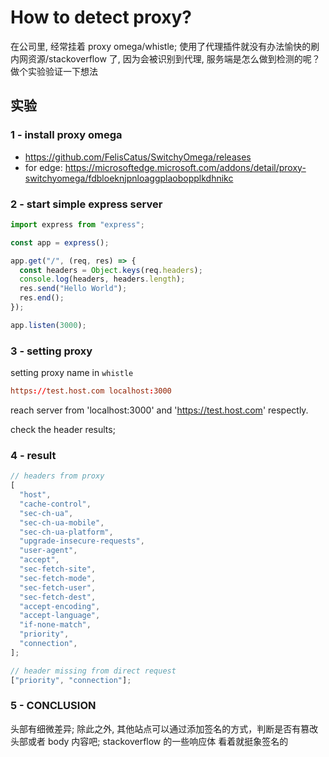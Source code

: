 # How to detect proxy?

在公司里, 经常挂着 proxy omega/whistle; 使用了代理插件就没有办法愉快的刷内网资源/stackoverflow 了, 因为会被识别到代理, 服务端是怎么做到检测的呢？做个实验验证一下想法

## 实验

### 1 - install proxy omega

- https://github.com/FelisCatus/SwitchyOmega/releases
- for edge: https://microsoftedge.microsoft.com/addons/detail/proxy-switchyomega/fdbloeknjpnloaggplaobopplkdhnikc

### 2 - start simple express server

```ts
import express from "express";

const app = express();

app.get("/", (req, res) => {
  const headers = Object.keys(req.headers);
  console.log(headers, headers.length);
  res.send("Hello World");
  res.end();
});

app.listen(3000);
```

### 3 - setting proxy

setting proxy name in `whistle`

```conf
https://test.host.com localhost:3000
```

reach server from 'localhost:3000' and 'https://test.host.com' respectly.

check the header results;

### 4 - result

```ts
// headers from proxy
[
  "host",
  "cache-control",
  "sec-ch-ua",
  "sec-ch-ua-mobile",
  "sec-ch-ua-platform",
  "upgrade-insecure-requests",
  "user-agent",
  "accept",
  "sec-fetch-site",
  "sec-fetch-mode",
  "sec-fetch-user",
  "sec-fetch-dest",
  "accept-encoding",
  "accept-language",
  "if-none-match",
  "priority",
  "connection",
];

// header missing from direct request
["priority", "connection"];
```

### 5 - CONCLUSION

头部有细微差异; 除此之外, 其他站点可以通过添加签名的方式，判断是否有篡改头部或者 body 内容吧; stackoverflow 的一些响应体 看着就挺象签名的
